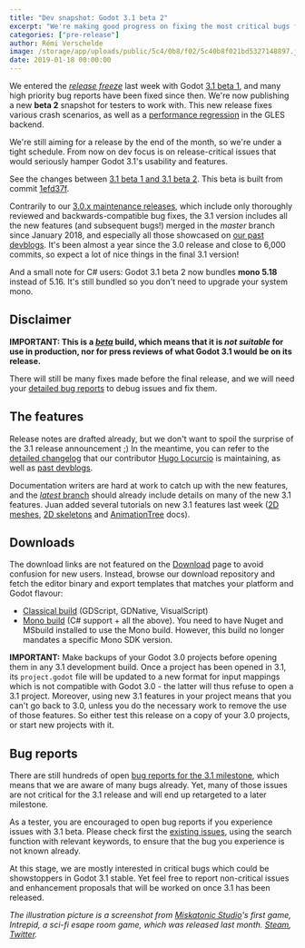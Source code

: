 ```yaml
---
title: "Dev snapshot: Godot 3.1 beta 2"
excerpt: "We're making good progress on fixing the most critical bugs for Godot 3.1, and it's now time for another beta build for testers to work with. This brings us one step closer to the final release, with notably many crashes fixed. A major performance regression in the GLES2 backend has also been fixed."
categories: ["pre-release"]
author: Rémi Verschelde
image: /storage/app/uploads/public/5c4/0b8/f02/5c40b8f021bd5327148897.jpg
date: 2019-01-18 00:00:00
---
```


We entered the [*release freeze*](https://github.com/godotengine/godot/issues/24822) last week with Godot [3.1 beta 1](/article/dev-snapshot-godot-3-1-beta-1), and many high priority bug reports have been fixed since then. We're now publishing a new **beta 2** snapshot for testers to work with. This new release fixes various crash scenarios, as well as a [performance regression](https://github.com/godotengine/godot/issues/24466) in the GLES backend.

We're still aiming for a release by the end of the month, so we're under a tight schedule. From now on dev focus is on release-critical issues that would seriously hamper Godot 3.1's usability and features.

See the changes between [3.1 beta 1 and 3.1 beta 2](https://github.com/godotengine/godot/compare/f7de2c0cb3793bd289b8465bcc9af54157a54e91...1efd37f1b77d71c652fe28a50f42c5284d5ef4ec). This beta is built from commit [1efd37f](https://github.com/godotengine/godot/commit/1efd37f1b77d71c652fe28a50f42c5284d5ef4ec).

Contrarily to our [3.0.x maintenance releases](/article/maintenance-release-godot-3-0-6), which include only thoroughly reviewed and backwards-compatible bug fixes, the 3.1 version includes all the new features (and subsequent bugs!) merged in the *master* branch since January 2018, and especially all those showcased on [our past devblogs](/devblog). It's been almost a year since the 3.0 release and close to 6,000 commits, so expect a lot of nice things in the final 3.1 version!

And a small note for C# users: Godot 3.1 beta 2 now bundles **mono 5.18** instead of 5.16. It's still bundled so you don't need to upgrade your system mono.

## Disclaimer

**IMPORTANT: This is a [*beta*](https://en.wikipedia.org/wiki/Software_release_life_cycle#Beta) build, which means that it is *not suitable* for use in production, nor for press reviews of what Godot 3.1 would be on its release.**

There will still be many fixes made before the final release, and we will need your [detailed bug reports](https://github.com/godotengine/godot/issues) to debug issues and fix them.

## The features

Release notes are drafted already, but we don't want to spoil the surprise of the 3.1 release announcement ;)
In the meantime, you can refer to the [detailed changelog](https://gist.github.com/Calinou/49aefe52ce8f67ffa3f743932123d14f) that our contributor [Hugo Locurcio](https://github.com/Calinou) is maintaining, as well as [past devblogs](/devblog).

Documentation writers are hard at work to catch up with the new features, and the [*latest* branch](http://docs.godotengine.org/en/latest/) should already include details on many of the new 3.1 features. Juan added several tutorials on new 3.1 features last week ([2D meshes](http://docs.godotengine.org/en/latest/tutorials/2d/2d_meshes.html), [2D skeletons](http://docs.godotengine.org/en/latest/tutorials/animation/2d_skeletons.html) and [AnimationTree](http://docs.godotengine.org/en/latest/tutorials/animation/animation_tree.html) docs).

## Downloads

The download links are not featured on the [Download](/download) page to avoid confusion for new users. Instead, browse our download repository and fetch the editor binary and export templates that matches your platform and Godot flavour:

- [Classical build](https://github.com/godotengine/godot-builds/releases/3.1-beta2) (GDScript, GDNative, VisualScript)
- [Mono build](https://github.com/godotengine/godot-builds/releases/3.1-beta2) (C# support + all the above). You need to have Nuget and MSbuild installed to use the Mono build. However, this build no longer mandates a specific Mono SDK version.

**IMPORTANT:** Make backups of your Godot 3.0 projects before opening them in any 3.1 development build. Once a project has been opened in 3.1, its `project.godot` file will be updated to a new format for input mappings which is not compatible with Godot 3.0 - the latter will thus refuse to open a 3.1 project. Moreover, using new 3.1 features in your project means that you can't go back to 3.0, unless you do the necessary work to remove the use of those features. So either test this release on a copy of your 3.0 projects, or start new projects with it.

## Bug reports

There are still hundreds of open [bug reports for the 3.1 milestone](https://github.com/godotengine/godot/issues?q=is%3Aopen+is%3Aissue+milestone%3A3.1+label%3Abug), which means that we are aware of many bugs already. Yet, many of those issues are not critical for the 3.1 release and will end up retargeted to a later milestone.

As a tester, you are encouraged to open bug reports if you experience issues with 3.1 beta. Please check first the [existing issues](https://github.com/godotengine/godot/issues), using the search function with relevant keywords, to ensure that the bug you experience is not known already.

At this stage, we are mostly interested in critical bugs which could be showstoppers in Godot 3.1 stable. Yet feel free to report non-critical issues and enhancement proposals that will be worked on once 3.1 has been released.

*The illustration picture is a screenshot from [Miskatonic Studio](https://miskatonicstudio.com/)'s first game, *Intrepid*, a sci-fi esape room game, which was released last month. [Steam](https://store.steampowered.com/app/992860/Intrepid/?curator_clanid=41324400), [Twitter](https://twitter.com/miskatonic_s).*
